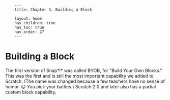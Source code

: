         ---
        title: Chapter 3. Building a Block

        layout: home
        has_children: true
        has_toc: true
        nav_order: 27
        ---

 Building a Block
================

The first version of Snap*!* was called BYOB, for "Build Your Own
Blocks." This was the first and is still the most important capability
we added to Scratch. (The name was changed because a few teachers have
no sense of humor. ☹ You pick your battles.) Scratch 2.0 and later also
has a partial custom block capability.

